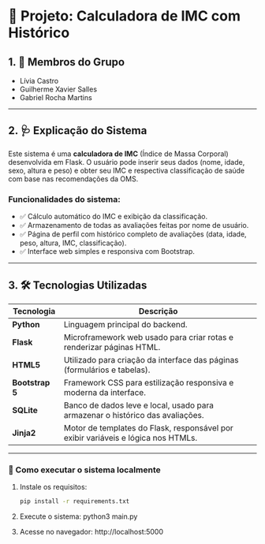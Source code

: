 # 📘 Projeto: Calculadora de IMC com Histórico

## 1. 👥 Membros do Grupo

- Lívia Castro  
- Guilherme Xavier Salles
- Gabriel Rocha Martins

---

## 2. 🩺 Explicação do Sistema

Este sistema é uma **calculadora de IMC** (Índice de Massa Corporal) desenvolvida em Flask. O usuário pode inserir seus dados (nome, idade, sexo, altura e peso) e obter seu IMC e respectiva classificação de saúde com base nas recomendações da OMS.

### Funcionalidades do sistema:

- ✅ Cálculo automático do IMC e exibição da classificação.
- ✅ Armazenamento de todas as avaliações feitas por nome de usuário.
- ✅ Página de perfil com histórico completo de avaliações (data, idade, peso, altura, IMC, classificação).
- ✅ Interface web simples e responsiva com Bootstrap.

---

## 3. 🛠 Tecnologias Utilizadas

| Tecnologia | Descrição |
|------------|-----------|
| **Python** | Linguagem principal do backend. |
| **Flask** | Microframework web usado para criar rotas e renderizar páginas HTML. |
| **HTML5** | Utilizado para criação da interface das páginas (formulários e tabelas). |
| **Bootstrap 5** | Framework CSS para estilização responsiva e moderna da interface. |
| **SQLite** | Banco de dados leve e local, usado para armazenar o histórico das avaliações. |
| **Jinja2** | Motor de templates do Flask, responsável por exibir variáveis e lógica nos HTMLs. |

---

### 🚀 Como executar o sistema localmente

1. Instale os requisitos:
   ```bash
   pip install -r requirements.txt

2. Execute o sistema:
    python3 main.py

3. Acesse no navegador:
    http://localhost:5000